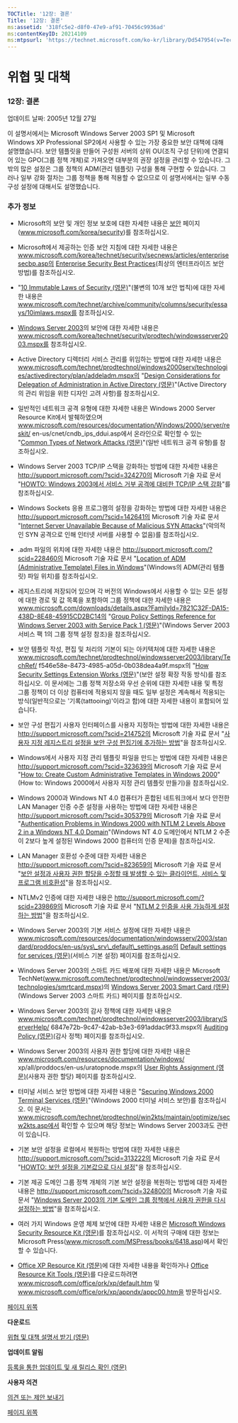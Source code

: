```yaml
---
TOCTitle: '12장: 결론'
Title: '12장: 결론'
ms:assetid: '318fc5e2-d8f0-47e9-af91-70456c9936ad'
ms:contentKeyID: 20214109
ms:mtpsurl: 'https://technet.microsoft.com/ko-kr/library/Dd547954(v=TechNet.10)'
---
```


위협 및 대책
============

### 12장: 결론

업데이트 날짜: 2005년 12월 27일

이 설명서에서는 Microsoft Windows Server 2003 SP1 및 Microsoft Windows XP Professional SP2에서 사용할 수 있는 가장 중요한 보안 대책에 대해 설명했습니다. 보안 템플릿을 만들어 구성원 서버의 상위 OU(조직 구성 단위)에 연결되어 있는 GPO(그룹 정책 개체)로 가져오면 대부분의 권장 설정을 관리할 수 있습니다. 그 밖의 많은 설정은 그룹 정책의 ADM(관리 템플릿) 구성을 통해 구현할 수 있습니다. 그러나 일부 강화 절차는 그룹 정책을 통해 적용할 수 없으므로 이 설명서에서는 일부 수동 구성 설정에 대해서도 설명했습니다.

### 추가 정보

-   Microsoft의 보안 및 개인 정보 보호에 대한 자세한 내용은 [보안](http://www.microsoft.com/korea/security/) 페이지(www.microsoft.com/korea/security)를 참조하십시오.

-   Microsoft에서 제공하는 인증 보안 지침에 대한 자세한 내용은 www.microsoft.com/korea/technet/security/secnews/articles/enterprisesecbp.asp의 [Enterprise Security Best Practices](http://www.microsoft.com/korea/technet/security/secnews/articles/enterprisesecbp.asp)(최상의 엔터프라이즈 보안 방법)를 참조하십시오.

-   "[10 Immutable Laws of Security (영문)](http://www.microsoft.com/technet/archive/community/columns/security/essays/10imlaws.mspx)"(불변의 10개 보안 법칙)에 대한 자세한 내용은 www.microsoft.com/technet/archive/community/columns/security/essays/10imlaws.mspx를 참조하십시오.

-   [Windows Server 2003](http://www.microsoft.com/korea/technet/security/prodtech/windowsserver2003.mspx)의 보안에 대한 자세한 내용은 www.microsoft.com/korea/technet/security/prodtech/windowsserver2003.mspx를 참조하십시오.

-   Active Directory 디렉터리 서비스 관리를 위임하는 방법에 대한 자세한 내용은 www.microsoft.com/technet/prodtechnol/windows2000serv/technologies/activedirectory/plan/addeladm.mspx의 "[Design Considerations for Delegation of Administration in Active Directory (영문)](http://www.microsoft.com/technet/prodtechnol/windows2000serv/technologies/activedirectory/plan/addeladm.mspx)"(Active Directory의 관리 위임을 위한 디자인 고려 사항)를 참조하십시오.

-   일반적인 네트워크 공격 유형에 대한 자세한 내용은 Windows 2000 Server Resource Kit에서 발췌하였으며 www.microsoft.com/resources/documentation/Windows/2000/server/reskit/
    en-us/cnet/cndb\_ips\_ddui.asp에서 온라인으로 확인할 수 있는 "[Common Types of Network Attacks (영문)](http://www.microsoft.com/resources/documentation/windows/2000/server/reskit/en-us/cnet/cnbd_trb_gdhe.asp)"(일반 네트워크 공격 유형)를 참조하십시오.

-   Windows Server 2003 TCP/IP 스택을 강화하는 방법에 대한 자세한 내용은 http://support.microsoft.com/?scid=324270의 Microsoft 기술 자료 문서 "[HOWTO: Windows 2003에서 서비스 거부 공격에 대비한 TCP/IP 스택 강화](http://support.microsoft.com/?id=834875)"를 참조하십시오.

-   Windows Sockets 응용 프로그램의 설정을 강화하는 방법에 대한 자세한 내용은 http://support.microsoft.com/?scid=142641의 Microsoft 기술 자료 문서 "[Internet Server Unavailable Because of Malicious SYN Attacks](http://support.microsoft.com/?id=834875)"(악의적인 SYN 공격으로 인해 인터넷 서버를 사용할 수 없음)를 참조하십시오.

-   .adm 파일의 위치에 대한 자세한 내용은 http://support.microsoft.com/?scid=228460의 Microsoft 기술 자료 문서 "[Location of ADM (Administrative Template) Files in Windows](http://support.microsoft.com/?id=834875)"(Windows의 ADM(관리 템플릿) 파일 위치)를 참조하십시오.

-   레지스트리에 저장되어 있으며 각 버전의 Windows에서 사용할 수 있는 모든 설정에 대한 경로 및 값 목록을 포함하여 그룹 정책에 대한 자세한 내용은 www.microsoft.com/downloads/details.aspx?FamilyId=7821C32F-DA15-438D-8E48-45915CD2BC14의 "[Group Policy Settings Reference for Windows Server 2003 with Service Pack 1 (영문)](https://www.microsoft.com/download/details.aspx?familyid=7821c32f-da15-438d-8e48-45915cd2bc14&displaylang=en)"(Windows Server 2003 서비스 팩 1의 그룹 정책 설정 참조)을 참조하십시오.

-   보안 템플릿 작성, 편집 및 처리의 기본이 되는 아키텍처에 대한 자세한 내용은 www.microsoft.com/technet/prodtechnol/windowsserver2003/library/TechRef/
    f546e58e-8473-4985-a05d-0b038dea4a9f.mspx의 "[How Security Settings Extension Works (영문)](http://www.microsoft.com/technet/prodtechnol/windowsserver2003/library/techref/f546e58e-8473-4985-a05d-0b038dea4a9f.mspx)"(보안 설정 확장 작동 방식)를 참조하십시오. 이 문서에는 그룹 정책 저장소와 우선 순위에 대한 자세한 내용 및 특정 그룹 정책이 더 이상 컴퓨터에 적용되지 않을 때도 일부 설정은 계속해서 적용되는 방식(일반적으로는 '기록(tattooing)'이라고 함)에 대한 자세한 내용이 포함되어 있습니다.

-   보안 구성 편집기 사용자 인터페이스를 사용자 지정하는 방법에 대한 자세한 내용은 http://support.microsoft.com/?scid=214752의 Microsoft 기술 자료 문서 "[사용자 지정 레지스트리 설정을 보안 구성 편집기에 추가하는 방법](http://support.microsoft.com/?id=214752)"을 참조하십시오.

-   Windows에서 사용자 지정 관리 템플릿 파일을 만드는 방법에 대한 자세한 내용은 http://support.microsoft.com/?scid=323639의 Microsoft 기술 자료 문서 "[How to: Create Custom Administrative Templates in Windows 2000](http://support.microsoft.com/?id=323639)"(How to: Windows 2000에서 사용자 지정 관리 템플릿 만들기)을 참조하십시오.

-   Windows 2000과 Windows NT 4.0 컴퓨터가 혼합된 네트워크에서 보다 안전한 LAN Manager 인증 수준 설정을 사용하는 방법에 대한 자세한 내용은 http://support.microsoft.com/?scid=305379의 Microsoft 기술 자료 문서 "[Authentication Problems in Windows 2000 with NTLM 2 Levels Above 2 in a Windows NT 4.0 Domain](http://support.microsoft.com/?id=305379)"(Windows NT 4.0 도메인에서 NTLM 2 수준이 2보다 높게 설정된 Windows 2000 컴퓨터의 인증 문제)을 참조하십시오.

-   LAN Manager 호환성 수준에 대한 자세한 내용은 http://support.microsoft.com/?scid=823659의 Microsoft 기술 자료 문서 "[보안 설정과 사용자 권한 할당을 수정할 때 발생할 수 있는 클라이언트, 서비스 및 프로그램 비호환성](http://support.microsoft.com/?id=823659)"을 참조하십시오.

-   NTLMv2 인증에 대한 자세한 내용은 http://support.microsoft.com/?scid=239869의 Microsoft 기술 자료 문서 "[NTLM 2 인증을 사용 가능하게 설정하는 방법](http://support.microsoft.com/?id=239869)"을 참조하십시오.

-   Windows Server 2003의 기본 서비스 설정에 대한 자세한 내용은 www.microsoft.com/resources/documentation/windowsserv/2003/standard/proddocs/en-us/sys\_srv\_default\_settings.asp의 [Default settings for services (영문)](http://www.microsoft.com/resources/documentation/windowsserv/2003/standard/proddocs/en-us/ntbackup_backup_sysstate.asp)(서비스 기본 설정) 페이지를 참조하십시오.

-   Windows Server 2003의 스마트 카드 배포에 대한 자세한 내용은 Microsoft TechNet(www.microsoft.com/technet/prodtechnol/windowsserver2003/technologies/smrtcard.mspx)의 [Windows Server 2003 Smart Card (영문)](http://www.microsoft.com/technet/prodtechnol/windowsserver2003/technologies/smrtcard.mspx)(Windows Server 2003 스마트 카드) 페이지를 참조하십시오.

-   Windows Server 2003의 감사 정책에 대한 자세한 내용은 www.microsoft.com/technet/prodtechnol/windowsserver2003/library/ServerHelp/
    6847e72b-9c47-42ab-b3e3-691addac9f33.mspx의 [Auditing Policy (영문)](http://www.microsoft.com/technet/prodtechnol/windowsserver2003/library/serverhelp/6847e72b-9c47-42ab-b3e3-691addac9f33.mspx)(감사 정책) 페이지를 참조하십시오.

-   Windows Server 2003의 사용자 권한 할당에 대한 자세한 내용은 www.microsoft.com/resources/documentation/windows/
    xp/all/proddocs/en-us/uratopnode.mspx의 [User Rights Assignment (영문)](http://www.microsoft.com/resources/documentation/windows/xp/all/proddocs/en-us/auth_eap.mspx)(사용자 권한 할당) 페이지를 참조하십시오.

-   터미널 서비스 보안 방법에 대한 자세한 내용은 "[Securing Windows 2000 Terminal Services (영문)](http://www.microsoft.com/technet/prodtechnol/windows2kts/maintain/optimize/secw2kts.mspx)"(Windows 2000 터미널 서비스 보안)를 참조하십시오. 이 문서는 www.microsoft.com/technet/prodtechnol/win2kts/maintain/optimize/secw2kts.asp에서 확인할 수 있으며 해당 정보는 Windows Server 2003과도 관련이 있습니다.

-   기본 보안 설정을 로컬에서 복원하는 방법에 대한 자세한 내용은 http://support.microsoft.com/?scid=313222의 Microsoft 기술 자료 문서 "[HOWTO: 보안 설정을 기본값으로 다시 설정](http://support.microsoft.com/?id=313222)"을 참조하십시오.

-   기본 제공 도메인 그룹 정책 개체의 기본 보안 설정을 복원하는 방법에 대한 자세한 내용은 http://support.microsoft.com/?scid=324800의 Microsoft 기술 자료 문서 "[Windows Server 2003의 기본 도메인 그룹 정책에서 사용자 권한을 다시 설정하는 방법](http://support.microsoft.com/?id=324800)"을 참조하십시오.

-   여러 가지 Windows 운영 체제 보안에 대한 자세한 내용은 [Microsoft Windows Security Resource Kit (영문)](http://www.microsoft.com/mspress/books/6418.asp)를 참조하십시오. 이 서적의 구매에 대한 정보는 Microsoft Press(www.microsoft.com/MSPress/books/6418.asp)에서 확인할 수 있습니다.

-   [Office XP Resource Kit (영문)](http://www.microsoft.com/office/ork/xp/default.htm)에 대한 자세한 내용을 확인하거나 [Office Resource Kit Tools (영문)](http://www.microsoft.com/office/orkarchive/xpddl.htm)를 다운로드하려면 www.microsoft.com/office/ork/xp/default.htm 및 www.microsoft.com/office/ork/xp/appndx/appc00.htm을 방문하십시오.

[](#mainsection)[페이지 위쪽](#mainsection)

**다운로드**

[위협 및 대책 설명서 받기 (영문)](http://go.microsoft.com/fwlink/?linkid=15160)

**업데이트 알림**

[등록을 통한 업데이트 및 새 릴리스 확인 (영문)](http://go.microsoft.com/fwlink/?linkid=54982)

**사용자 의견**

[의견 또는 제안 보내기](mailto:secwish@microsoft.com?subject=threats%20and%20countermeasures%20guide)

[](#mainsection)[페이지 위쪽](#mainsection)